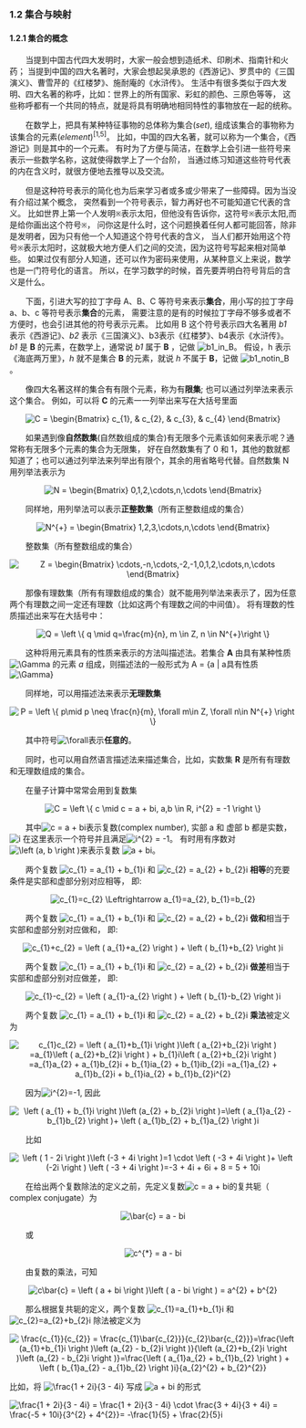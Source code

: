 ### 1.2 集合与映射

#### 1.2.1 集合的概念

&emsp;&emsp;当提到中国古代四大发明时，大家一般会想到造纸术、印刷术、指南针和火药；
当提到中国的四大名著时，大家会想起吴承恩的《西游记》、罗贯中的《三国演义》、曹雪芹的《红楼梦》、施耐庵的《水浒传》。
生活中有很多类似于四大发明、四大名著的称呼，比如：世界上的所有国家、彩虹的颜色、三原色等等，
这些称呼都有一个共同的特点，就是将具有明确地相同特性的事物放在一起的统称。

&emsp;&emsp;在数学上，把具有某种特征事物的总体称为集合(*set*), 
组成该集合的事物称为该集合的元素(*element*)<sup>[1,5]</sup>。
比如，中国的四大名著，就可以称为一个集合，《西游记》则是其中的一个元素。
有时为了方便与简洁，在数学上会引进一些符号来表示一些数学名称，这就使得数学上了一个台阶，
当通过练习知道这些符号代表的内在含义时，就很方便地去推导以及交流。

&emsp;&emsp;但是这种符号表示的简化也为后来学习者或多或少带来了一些障碍。因为当没有介绍过某个概念，
突然看到一个符号表示，智力再好也不可能知道它代表的含义。
比如世界上第一个人发明`※`表示太阳，但他没有告诉你，这符号`※`表示太阳,而是给你画出这个符号`※`，
问你这是什么时，这个问题换着任何人都可能回答，除非是发明者，因为只有他一个人知道这个符号代表的含义，
当人们都开始用这个符号`※`表示太阳时，这就极大地方便人们之间的交流，因为这符号写起来相对简单些。
如果过仅有部分人知道，还可以作为密码来使用，从某种意义上来说，数学也是一门符号化的语言。
所以，在学习数学的时候，首先要弄明白符号背后的含义是什么。

&emsp;&emsp;下面，引进大写的拉丁字母 A、B、C 等符号来表示**集合**，用小写的拉丁字母 a、b、c 等符号表示**集合**的元素，
需要注意的是有的时候拉丁字母不够多或者不方便时，也会引进其他的符号表示元素。
比如用 B 这个符号表示四大名著用 *b1* 表示《西游记》、*b2* 表示《三国演义》、b3表示《红楼梦》、b4表示《水浒传》。
*b1* 是 **B** 的元素，在数学上，通常说 *b1* 属于 **B** ，记做 ![b1_in_B](https://latex.codecogs.com/gif.latex?\dpi{120}&space;b1&space;\in&space;B)。
假设，h 表示《海底两万里》，*h* 就不是集合 **B** 的元素，就说 *h* 不属于 **B**，记做 ![b1_notin_B](https://latex.codecogs.com/gif.latex?\dpi{120}&space;b1&space;\notin&space;B)。

&emsp;&emsp;像四大名著这样的集合有有限个元素，称为有**限集**; 也可以通过列举法来表示这个集合。
例如，可以将 **C** 的元素一一列举出来写在大括号里面

<div align=center>
<img src="https://latex.codecogs.com/gif.latex?\dpi{120}&space;C&space;=&space;\begin{Bmatrix}&space;c_{1},&space;&&space;c_{2},&space;&&space;c_{3},&space;&&space;c_{4}&space;\end{Bmatrix}" title="C = \begin{Bmatrix} c_{1}, & c_{2}, & c_{3}, & c_{4} \end{Bmatrix}" />
</div>

&emsp;&emsp;如果遇到像**自然数集**(自然数组成的集合)有无限多个元素该如何来表示呢？通常称有无限多个元素的集合为无限集，
好在自然数集有了 0 和 1，其他的数就都知道了；也可以通过列举法来列举出有限个，其余的用省略号代替。自然数集 N 用列举法表示为

<div align=center>
<img src="https://latex.codecogs.com/gif.latex?\dpi{120}&space;N&space;=&space;\begin{Bmatrix}&space;0,1,2,\cdots,n,\cdots&space;\end{Bmatrix}" title="N = \begin{Bmatrix} 0,1,2,\cdots,n,\cdots \end{Bmatrix}" />
</div>

&emsp;&emsp;同样地，用列举法可以表示**正整数集**（所有正整数组成的集合）

<div align=center>
<img src="https://latex.codecogs.com/gif.latex?\dpi{120}&space;N^{&plus;}&space;=&space;\begin{Bmatrix}&space;1,2,3,\cdots,n,\cdots&space;\end{Bmatrix}" title="N^{+} = \begin{Bmatrix} 1,2,3,\cdots,n,\cdots \end{Bmatrix}" />
</div>

&emsp;&emsp;整数集（所有整数组成的集合）

<div align=center>
<img src="https://latex.codecogs.com/gif.latex?\dpi{120}&space;Z&space;=&space;\begin{Bmatrix}&space;\cdots,-n,\cdots,-2,-1,0,1,2,\cdots,n,\cdots&space;\end{Bmatrix}" title="Z = \begin{Bmatrix} \cdots,-n,\cdots,-2,-1,0,1,2,\cdots,n,\cdots \end{Bmatrix}" />
</div>

&emsp;&emsp;那像有理数集（所有有理数组成的集合）就不能用列举法来表示了，因为任意两个有理数之间一定还有理数（比如这两个有理数之间的中间值）。
将有理数的性质描述出来写在大括号中：

<div align=center>
<img src="https://latex.codecogs.com/gif.latex?\dpi{120}&space;Q&space;=&space;\left&space;\{&space;q&space;\mid&space;q=\frac{m}{n},&space;m&space;\in&space;Z,&space;n&space;\in&space;N^{&plus;}&space;\right&space;\}" title="Q = \left \{ q \mid q=\frac{m}{n}, m \in Z, n \in N^{+}\right \}" />
</div>

&emsp;&emsp;这种将用元素具有的性质来表示的方法叫描述法。若集合 **A** 由具有某种性质 <img src="https://latex.codecogs.com/gif.latex?\Gamma" title="\Gamma" /> 的元素 *a* 组成，则描述法的一般形式为
A = {a | a具有性质<img src="https://latex.codecogs.com/gif.latex?\Gamma" title="\Gamma" />}

&emsp;&emsp;同样地，可以用描述法来表示**无理数集**
<div align=center>
<img src="https://latex.codecogs.com/gif.latex?P&space;=&space;\left\{&space;p\mid&space;p&space;\neq&space;\frac{n}{m},&space;\forall&space;m\in&space;Z,&space;\forall&space;n\in&space;N^{&plus;}&space;\right&space;\}" title="P = \left \{ p\mid p \neq \frac{n}{m}, \forall m\in Z, \forall n\in N^{+} \right \}" />
</div>

&emsp;&emsp;其中符号<img src="https://latex.codecogs.com/gif.latex?\dpi{120}&space;\forall" title="\forall" />表示**任意的**。

&emsp;&emsp;同时，也可以用自然语言描述法来描述集合，比如，实数集 **R** 是所有有理数和无理数组成的集合。

&emsp;&emsp;在量子计算中常常会用到复数集
<div align=center>
<img src="https://latex.codecogs.com/gif.latex?C&space;=&space;\left\{&space;c&space;\mid&space;c&space;=&space;a&space;&plus;&space;bi,&space;a,b&space;\in&space;R,&space;i^{2}&space;=&space;-1&space;\right&space;\}" title="C = \left \{ c \mid c = a + bi, a,b \in R, i^{2} = -1 \right \}" />
</div>

&emsp;&emsp;其中<img src="https://latex.codecogs.com/gif.latex?c&space;=&space;a&space;&plus;&space;bi" title="c = a + bi" />表示复数(complex number), 
实部 a 和 虚部 b 都是实数， <img src="https://latex.codecogs.com/gif.latex?i" title="i" /> 在这里表示一个符号并且满足<img src="https://latex.codecogs.com/gif.latex?i^{2}&space;=&space;-1" title="i^{2} = -1" />。
有时用有序数对 <img src="https://latex.codecogs.com/gif.latex?\left&space;(a,&space;b&space;\right&space;)" title="\left (a, b \right )" />来表示复数 <img src="https://latex.codecogs.com/gif.latex?a&space;&plus;&space;bi" title="a + bi" />。

&emsp;&emsp;两个复数 <img src="https://latex.codecogs.com/gif.latex?c_{1}&space;=&space;a_{1}&space;&plus;&space;b_{1}i" title="c_{1} = a_{1} + b_{1}i" /> 和 <img src="https://latex.codecogs.com/gif.latex?c_{2}&space;=&space;a_{2}&space;&plus;&space;b_{2}i" title="c_{2} = a_{2} + b_{2}i" /> 
**相等**的充要条件是实部和虚部分别对应相等， 即:

<div align=center>
<img src="https://latex.codecogs.com/gif.latex?c_{1}=c_{2}&space;\Leftrightarrow&space;a_{1}=a_{2},&space;b_{1}=b_{2}" title="c_{1}=c_{2} \Leftrightarrow a_{1}=a_{2}, b_{1}=b_{2}" />
</div>

&emsp;&emsp;两个复数 <img src="https://latex.codecogs.com/gif.latex?c_{1}&space;=&space;a_{1}&space;&plus;&space;b_{1}i" title="c_{1} = a_{1} + b_{1}i" /> 和 <img src="https://latex.codecogs.com/gif.latex?c_{2}&space;=&space;a_{2}&space;&plus;&space;b_{2}i" title="c_{2} = a_{2} + b_{2}i" />
**做和**相当于实部和虚部分别对应做和， 即:

<div align=center>
<img src="https://latex.codecogs.com/gif.latex?c_{1}&plus;c_{2}&space;=&space;\left&space;(&space;a_{1}&plus;a_{2}&space;\right&space;)&space;&plus;&space;\left&space;(&space;b_{1}&plus;b_{2}&space;\right&space;)i" title="c_{1}+c_{2} = \left ( a_{1}+a_{2} \right ) + \left ( b_{1}+b_{2} \right )i" />
</div>

&emsp;&emsp;两个复数 <img src="https://latex.codecogs.com/gif.latex?c_{1}&space;=&space;a_{1}&space;&plus;&space;b_{1}i" title="c_{1} = a_{1} + b_{1}i" /> 和 <img src="https://latex.codecogs.com/gif.latex?c_{2}&space;=&space;a_{2}&space;&plus;&space;b_{2}i" title="c_{2} = a_{2} + b_{2}i" />
**做差**相当于实部和虚部分别对应做差， 即:

<div align=center>
<img src="https://latex.codecogs.com/gif.latex?c_{1}-c_{2}&space;=&space;\left&space;(&space;a_{1}-a_{2}&space;\right&space;)&space;&plus;&space;\left&space;(&space;b_{1}-b_{2}&space;\right&space;)i" title="c_{1}-c_{2} = \left ( a_{1}-a_{2} \right ) + \left ( b_{1}-b_{2} \right )i" />
</div>

&emsp;&emsp;两个复数 <img src="https://latex.codecogs.com/gif.latex?c_{1}&space;=&space;a_{1}&space;&plus;&space;b_{1}i" title="c_{1} = a_{1} + b_{1}i" /> 和 <img src="https://latex.codecogs.com/gif.latex?c_{2}&space;=&space;a_{2}&space;&plus;&space;b_{2}i" title="c_{2} = a_{2} + b_{2}i" />
**乘法**被定义为

<div align=center>
<img src="https://latex.codecogs.com/gif.latex?c_{1}c_{2}&space;=&space;\left&space;(&space;a_{1}&plus;b_{1}i&space;\right&space;)\left&space;(&space;a_{2}&plus;b_{2}i&space;\right&space;)&space;=a_{1}\left&space;(&space;a_{2}&plus;b_{2}i&space;\right&space;)&space;&plus;&space;b_{1}i\left&space;(&space;a_{2}&plus;b_{2}i&space;\right&space;)&space;=a_{1}a_{2}&space;&plus;&space;a_{1}b_{2}i&space;&plus;&space;b_{1}ia_{2}&space;&plus;&space;b_{1}ib_{2}i&space;=a_{1}a_{2}&space;&plus;&space;a_{1}b_{2}i&space;&plus;&space;b_{1}ia_{2}&space;&plus;&space;b_{1}b_{2}i^{2}" title="c_{1}c_{2} = \left ( a_{1}+b_{1}i \right )\left ( a_{2}+b_{2}i \right ) =a_{1}\left ( a_{2}+b_{2}i \right ) + b_{1}i\left ( a_{2}+b_{2}i \right ) =a_{1}a_{2} + a_{1}b_{2}i + b_{1}ia_{2} + b_{1}ib_{2}i =a_{1}a_{2} + a_{1}b_{2}i + b_{1}ia_{2} + b_{1}b_{2}i^{2}" />
</div>

&emsp;&emsp;因为<img src="https://latex.codecogs.com/gif.latex?i^{2}=-1" title="i^{2}=-1" />, 因此

<div align=center>
<img src="https://latex.codecogs.com/gif.latex?\left&space;(&space;a_{1}&space;&plus;&space;b_{1}i&space;\right&space;)\left&space;(a_{2}&space;&plus;&space;b_{2}i&space;\right&space;)=\left&space;(&space;a_{1}a_{2}&space;-&space;b_{1}b_{2}&space;\right&space;)&plus;&space;\left&space;(&space;a_{1}b_{2}&space;&plus;&space;b_{1}a_{2}&space;\right&space;)i" title="\left ( a_{1} + b_{1}i \right )\left (a_{2} + b_{2}i \right )=\left ( a_{1}a_{2} - b_{1}b_{2} \right )+ \left ( a_{1}b_{2} + b_{1}a_{2} \right )i" />
</div>

&emsp;&emsp;比如

<div align=center>
<img src="https://latex.codecogs.com/gif.latex?\left&space;(&space;1&space;-&space;2i&space;\right&space;)\left&space;(-3&space;&plus;&space;4i&space;\right&space;)=1&space;\cdot&space;\left&space;(&space;-3&space;&plus;&space;4i&space;\right&space;)&plus;&space;\left&space;(-2i&space;\right&space;)&space;\left&space;(&space;-3&space;&plus;&space;4i&space;\right&space;)=-3&space;&plus;&space;4i&space;&plus;&space;6i&space;&plus;&space;8&space;=&space;5&space;&plus;&space;10i" title="\left ( 1 - 2i \right )\left (-3 + 4i \right )=1 \cdot \left ( -3 + 4i \right )+ \left (-2i \right ) \left ( -3 + 4i \right )=-3 + 4i + 6i + 8 = 5 + 10i" />
</div>

&emsp;&emsp;在给出两个复数除法的定义之前，先定义复数<img src="https://latex.codecogs.com/gif.latex?c&space;=&space;a&space;&plus;&space;bi" title="c = a + bi" />的复共轭（ complex conjugate）为

<div align=center>
<img src="https://latex.codecogs.com/gif.latex?\bar{c}&space;=&space;a&space;-&space;bi" title="\bar{c} = a - bi" />
</div>

&emsp;&emsp;或

<div align=center>
<img src="https://latex.codecogs.com/gif.latex?c^{*}&space;=&space;a&space;-&space;bi" title="c^{*} = a - bi" />
</div>

&emsp;&emsp;由复数的乘法，可知

<div align=center>
<img src="https://latex.codecogs.com/gif.latex?c\bar{c}&space;=&space;\left&space;(&space;a&space;&plus;&space;bi&space;\right&space;)\left&space;(&space;a&space;-&space;bi&space;\right&space;)&space;=&space;a^{2}&space;&plus;&space;b^{2}" title="c\bar{c} = \left ( a + bi \right )\left ( a - bi \right ) = a^{2} + b^{2}" />
</div>

&emsp;&emsp;那么根据复共轭的定义，两个复数
<img src="https://latex.codecogs.com/gif.latex?c_{1}=a_{1}&plus;b_{1}i" title="c_{1}=a_{1}+b_{1}i" />
和
<img src="https://latex.codecogs.com/gif.latex?c_{2}=a_{2}&plus;b_{2}i" title="c_{2}=a_{2}+b_{2}i" />
除法被定义为

<div align=center>
<img src="https://latex.codecogs.com/gif.latex?\frac{c_{1}}{c_{2}}&space;=&space;\frac{c_{1}\bar{c_{2}}}{c_{2}\bar{c_{2}}}=\frac{\left&space;(a_{1}&plus;b_{1}i&space;\right&space;)\left&space;(a_{2}&space;-&space;b_{2}i&space;\right&space;)}{\left&space;(a_{2}&plus;b_{2}i&space;\right&space;)\left&space;(a_{2}&space;-&space;b_{2}i&space;\right&space;)}=\frac{\left&space;(&space;a_{1}a_{2}&space;&plus;&space;b_{1}b_{2}&space;\right&space;)&space;&plus;&space;\left&space;(&space;b_{1}a_{2}&space;-&space;a_{1}b_{2}&space;\right&space;)i}{a_{2}^{2}&space;&plus;&space;b_{2}^{2}}" title="\frac{c_{1}}{c_{2}} = \frac{c_{1}\bar{c_{2}}}{c_{2}\bar{c_{2}}}=\frac{\left (a_{1}+b_{1}i \right )\left (a_{2} - b_{2}i \right )}{\left (a_{2}+b_{2}i \right )\left (a_{2} - b_{2}i \right )}=\frac{\left ( a_{1}a_{2} + b_{1}b_{2} \right ) + \left ( b_{1}a_{2} - a_{1}b_{2} \right )i}{a_{2}^{2} + b_{2}^{2}}" />
</div>

比如，将
<img src="https://latex.codecogs.com/gif.latex?\frac{1&space;&plus;&space;2i}{3&space;-&space;4i}" title="\frac{1 + 2i}{3 - 4i}" />
写成
<img src="https://latex.codecogs.com/gif.latex?a&space;&plus;&space;bi" title="a + bi" />
的形式

<img src="https://latex.codecogs.com/gif.latex?\frac{1&space;&plus;&space;2i}{3&space;-&space;4i}&space;=&space;\frac{1&space;&plus;&space;2i}{3&space;-&space;4i}&space;\cdot&space;\frac{3&space;&plus;&space;4i}{3&space;&plus;&space;4i}&space;=&space;\frac{-5&space;&plus;&space;10i}{3^{2}&space;&plus;&space;4^{2}}=&space;-\frac{1}{5}&space;&plus;&space;\frac{2}{5}i" title="\frac{1 + 2i}{3 - 4i} = \frac{1 + 2i}{3 - 4i} \cdot \frac{3 + 4i}{3 + 4i} = \frac{-5 + 10i}{3^{2} + 4^{2}}= -\frac{1}{5} + \frac{2}{5}i" />